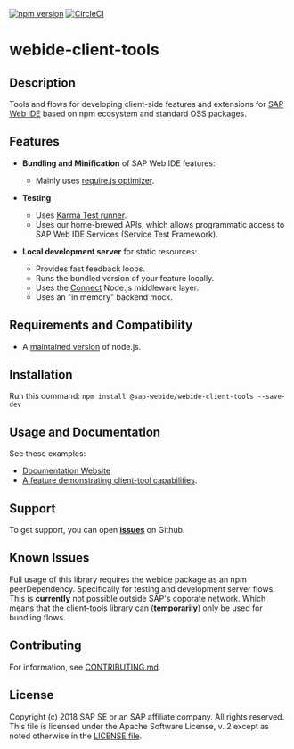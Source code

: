 [![npm version](https://badge.fury.io/js/%40sap-webide%2Fwebide-client-tools.svg)](https://badge.fury.io/js/%40sap-webide%2Fwebide-client-tools)
[![CircleCI](https://circleci.com/gh/SAP/webide-client-tools.svg?style=svg&circle-token=3b17f31fb0d03686ffbabab018fab13b24e1e581)](https://circleci.com/gh/SAP/webide-client-tools)

# webide-client-tools

## Description

Tools and flows for developing client-side features and extensions for [SAP Web IDE](https://www.sap.com/germany/developer/topics/sap-webide.html)
based on npm ecosystem and standard OSS packages.

## Features

- **Bundling and Minification** of SAP Web IDE features:

  - Mainly uses [require.js optimizer](http://requirejs.org/docs/optimization.html).

- **Testing**

  - Uses [Karma Test runner](https://github.com/karma-runner/karma).
  - Uses our home-brewed APIs, which allows programmatic access to SAP Web IDE Services (Service Test Framework).

- **Local development server** for static resources:
  - Provides fast feedback loops.
  - Runs the bundled version of your feature locally.
  - Uses the [Connect](https://github.com/senchalabs/connect) Node.js middleware layer.
  - Uses an "in memory" backend mock.

## Requirements and Compatibility

- A [maintained version](https://github.com/nodejs/Release) of node.js.

## Installation

Run this command:
`npm install @sap-webide/webide-client-tools --save-dev`

## Usage and Documentation

See these examples:

- [Documentation Website](https://sap.github.io/webide-client-tools/web/site/)
- [A feature demonstrating client-tool capabilities](https://github.com/SAP/webide-client-tools/tree/master/example).

## Support

To get support, you can open [**issues**](https://github.com/SAP/webide-client-tools/issues) on Github.

## Known Issues

Full usage of this library requires the webide package as an npm peerDependency.
Specifically for testing and development server flows.
This is **currently** not possible outside SAP's coporate network.
Which means that the client-tools library can (**temporarily**) only be used for bundling flows.

## Contributing

For information, see [CONTRIBUTING.md](./CONTRIBUTING.md).

## License

Copyright (c) 2018 SAP SE or an SAP affiliate company. All rights reserved.
This file is licensed under the Apache Software License, v. 2 except as noted otherwise in the [LICENSE file](./LICENSE).
